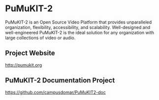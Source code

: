 PuMuKIT-2
=========

PuMuKIT-2 is an Open Source Video Platform that provides unparalleled organization, flexibility, accessibility, and scalability.
Well-designed and well-engineered PuMuKIT-2 is the ideal solution for any organization with large collections of video or audio.

Project Website
---------------
http://pumukit.org


PuMuKIT-2 Documentation Project
-------------------------------
https://github.com/campusdomar/PuMuKIT2-doc